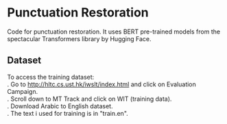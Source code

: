 # Punctuation Restoration

Code for punctuation restoration. It uses BERT pre-trained models from the spectacular Transformers library by Hugging Face.

## Dataset

To access the training dataset:  
. Go to http://hltc.cs.ust.hk/iwslt/index.html and click on Evaluation Campaign.  
. Scroll down to MT Track and click on WIT (training data).  
. Download Arabic to English dataset.  
. The text i used for training is in "train.en".  

